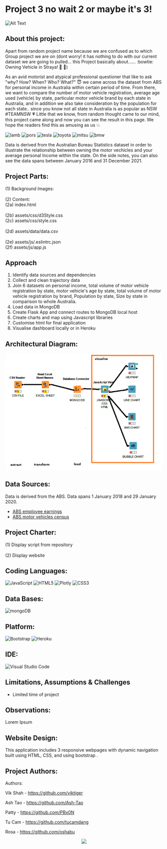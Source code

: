 # Project 3 no wait 2 or maybe it's 3!


![Alt Text](https://media.giphy.com/media/8mbkWu1aYQeXqxXq1H/giphy.gif)

## About this project:
Apart from random project name because we are confused as to which Group project we are on (dont worry! it has nothing to do with our current dataset we are going to pulled... this Project basically about...... :bowtie: Owning Vehicle in Straya! :koala: :car:)

As an avid motorist and atypical professional questioner that like to ask "why? How? When? Who? What?" :innocent: we came across the dataset from ABS for personal income in Australia within certain period of time. From there, we want to compare the number of motor vehicle registration, average age used (vehicle) by state, particular motor vehicle brand by each state in Australia, and in addition we also take consideration by the population for each state.. since you know not all state in Australia is as popular as NSW #TEAMNSW :heartpulse: Little that we know, from random thought came to our mind, this project came along and now you can see the result in this page. We hope the readers find this as amusing as us :boom:

![lamb](https://aleen42.github.io/badges/src/lamborghini.svg)
![pors](https://aleen42.github.io/badges/src/porsche.svg)
![tesla](https://aleen42.github.io/badges/src/tesla.svg)
![toyota](https://aleen42.github.io/badges/src/toyota.svg)
![mitsu](https://aleen42.github.io/badges/src/mitsubishi.svg)
![bmw](https://aleen42.github.io/badges/src/bmw.svg)


Data is derived from the Australian Bureau Statistics dataset in order to illustrate the relationship between owning the motor vechicles and your average personal Income within the state. On the side notes, you can also see the data spans between January 2016 and 31 December 2021.

## **Project Parts:**
(1) Background Images: \
\
(2) Content:\
(2a) index.html\
\
(2b) assets/css/d3Style.css\
(2c) assets/css/style.css\
\
(2d) assets/data/data.csv\
\
(2e) assets/js/.eslintrc.json\
(2f) assets/js/app.js

## Approach
1. Identify data sources and dependencies
2. Collect and clean trajectory data
3. Join 6 datasets on personal income, total volume of motor vehicle registration by state, motor vehicle's age by state, total volume of motor vehicle registration by brand, Population by state, Size by state in comparison to whole Australia.
4. Load data in MongoDB
5. Create Flask App and connect routes to MongoDB local host
6. Create charts and map using Javascript libraries
7. Customise html for final application
8. Visualise dashboard locally or in Heroku

## **Architectural Diagram:**
![ETL](image/project3.png)

## **Data Sources:**
Data is derived from the ABS. Data spans 1 January 2018 and 29 January 2020.
- [ABS employee earnings](https://www.abs.gov.au/statistics/labour/earnings-and-working-conditions/employee-earnings-and-hours-australia/may-2021#data-download)
- [ABS motor vehicles census](https://www.abs.gov.au/statistics/industry/tourism-and-transport/motor-vehicle-census-australia/31-jan-2021#data-download)

## **Project Charter:**
(1) Display script from repository\
\
(2) Display website 

## **Coding Languages:**
![JavaScript](https://img.shields.io/badge/javascript-%23323330.svg?style=for-the-badge&logo=javascript&logoColor=%23F7DF1E)
![HTML5](https://img.shields.io/badge/html5-%23E34F26.svg?style=for-the-badge&logo=html5&logoColor=white)
![Plotly](https://img.shields.io/badge/Plotly-%233F4F75.svg?style=for-the-badge&logo=plotly&logoColor=white)
![CSS3](https://img.shields.io/badge/css3-%231572B6.svg?style=for-the-badge&logo=css3&logoColor=white)


## **Data Bases:**
![mongoDB](https://img.shields.io/badge/MongoDB-4EA94B?style=for-the-badge&logo=mongodb&logoColor=white)

## **Platform:**
![Bootstrap](https://img.shields.io/badge/bootstrap-%23563D7C.svg?style=for-the-badge&logo=bootstrap&logoColor=white)
![Heroku](https://img.shields.io/badge/heroku-%23430098.svg?style=for-the-badge&logo=heroku&logoColor=white)

## **IDE:**
![Visual Studio Code](https://img.shields.io/badge/Visual_Studio_Code-0078D4?style=for-the-badge&logo=visual%20studio%20code&logoColor=white)

## Limitations, Assumptions & Challenges
- Limited time of project


## **Observations:**
Lorem Ipsum

## **Website Design:**
This application includes 3 responsive webpages with dynamic navigation built using HTML, CSS, and using bootstrap .

## **Project Authors:**
Authors:

Vik Shah - https://github.com/viktiger

Ash Tao - https://github.com/Ash-Tao

Patty - https://github.com/PBx0N

Tu Cam - https://github.com/tucamdang

Rosa - https://github.com/oshabu
<div id="header" align="center">
  <img src="https://media.giphy.com/media/M9gbBd9nbDrOTu1Mqx/giphy.gif" width="100"/>
</div>
